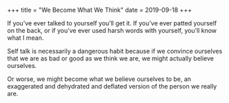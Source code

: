 +++
title = "We Become What We Think"
date = 2019-09-18
+++

If you’ve ever talked to yourself you’ll get it. If you’ve ever patted yourself on the back, or if you’ve ever used harsh words with yourself, you’ll know what I mean.

Self talk is necessarily a dangerous habit because if we convince ourselves that we are as bad or good as we think we are, we might actually believe ourselves. 

Or worse, we might become what we believe ourselves to be, an exaggerated and dehydrated and deflated version of the person we really are.